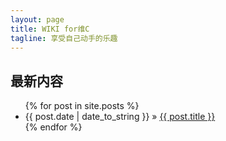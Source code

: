 ```yaml
---
layout: page
title: WIKI for维C
tagline: 享受自己动手的乐趣
---
```


## 最新内容

<ul class="posts">
  {% for post in site.posts %}
    <li><span>{{ post.date | date_to_string }}</span> &raquo; <a href="{{ BASE_PATH }}{{ post.url }}">{{ post.title }}</a></li>
  {% endfor %}
</ul>

